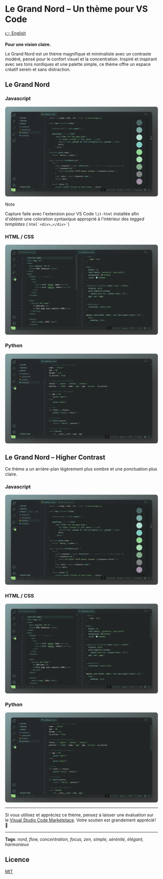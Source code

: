 # Le Grand Nord – Un thème pour VS Code

[👉 English](README.md)

**Pour une vision claire.**

Le Grand Nord est un thème magnifique et minimaliste avec un contraste modéré, pensé pour le confort visuel et la concentration. Inspiré et inspirant avec ses tons nordiques et une palette simple, ce thème offre un espace créatif serein et sans distraction.


## Le Grand Nord

### Javascript
![Le Grand Nord Theme - JAVASCRIPT](screenshots/LGN--JS.png)

> [!NOTE]
> Capture faite avec l'extension pour VS Code `lit-html` installée afin d'obtenir une coloration syntaxique approprié à l'intérieur des *tagged templates* ( <code>html\`&lt;div>…&lt;/div>\`</code>)

### HTML / CSS
![Le Grand Nord Theme - HTML / CSS](screenshots/LGN--HTML-CSS.png)

### Python
![Le Grand Nord Theme - Python](screenshots/LGN--PY.png)



## Le Grand Nord – Higher Contrast

Ce thème a un arrière-plan légèrement plus sombre et une ponctuation plus claire.

### Javascript
![Le Grand Nord – Higher Contrast – JS](screenshots/LGN-HC--JS.png)

### HTML / CSS
![Le Grand Nord – Higher Contrast – HTML/CSS](screenshots/LGN-HC--HTML-CSS.png)

### Python
![Le Grand Nord – Higher Contrast – Python](screenshots/LGN-HC--PY.png)



<!-- ## Palette de couleurs

![Le Grand Nord Theme - color palette](screenshots/LGN--palette-text.png)

![Le Grand Nord Theme - color palette](screenshots/LGN--palette.png) -->


---

Si vous utilisez et appréciez ce thème, pensez à laisser une évaluation sur le [Visual Studio Code Marketplace](https://marketplace.visualstudio.com/items?itemName=ncodefun.le-grand-nord). Votre soutien est grandement apprécié ! 💖

---

**Tags**: *nord, flow, concentration, focus, zen, simple, sérénité, élégant, harmonieux*

## Licence

[MIT](LICENSE)
